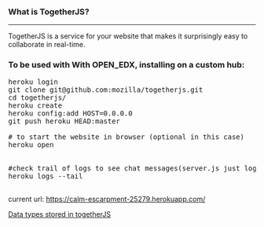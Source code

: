 ### What is TogetherJS?
-----------------

TogetherJS is a service for your website that makes it surprisingly easy to collaborate in real-time.


### To be used with With OPEN_EDX, installing on a custom hub:

<pre>
heroku login
git clone git@github.com:mozilla/togetherjs.git
cd togetherjs/
heroku create
heroku config:add HOST=0.0.0.0
git push heroku HEAD:master

# to start the website in browser (optional in this case)
heroku open


#check trail of logs to see chat messages(server.js just logs the chat messages as of now!):
heroku logs --tail

</pre>

current url: https://calm-escarpment-25279.herokuapp.com/

[Data types stored in togetherJS](data_structure.md)